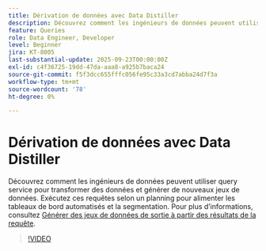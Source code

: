 ```yaml
---
title: Dérivation de données avec Data Distiller
description: Découvrez comment les ingénieurs de données peuvent utiliser query service pour transformer des données et générer de nouveaux jeux de données. Exécutez ces requêtes selon un planning pour alimenter les tableaux de bord automatisés et la segmentation.
feature: Queries
role: Data Engineer, Developer
level: Beginner
jira: KT-8005
last-substantial-update: 2025-09-23T00:00:00Z
exl-id: c4f36725-19dd-47da-aaa8-a925b7baca24
source-git-commit: f5f3dcc655fffc056fe95c33a3cd7abba24d7f3a
workflow-type: tm+mt
source-wordcount: '78'
ht-degree: 0%

---
```


# Dérivation de données avec Data Distiller

Découvrez comment les ingénieurs de données peuvent utiliser query service pour transformer des données et générer de nouveaux jeux de données. Exécutez ces requêtes selon un planning pour alimenter les tableaux de bord automatisés et la segmentation. Pour plus d’informations, consultez [Générer des jeux de données de sortie à partir des résultats de la requête](https://experienceleague.adobe.com/fr/docs/experience-platform/query/ui/create-datasets).

>[!VIDEO](https://video.tv.adobe.com/v/3414067?learn=on&enablevpops&captions=fre_fr)

